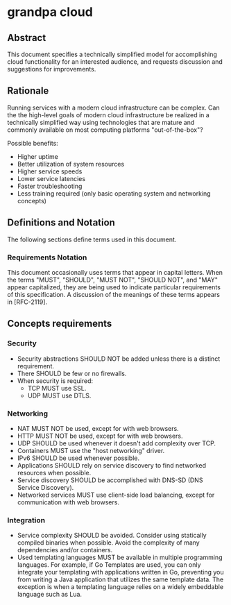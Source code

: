 # grandpa cloud

## Abstract

This document specifies a technically simplified model for accomplishing cloud functionality for an interested audience, and requests discussion and suggestions for improvements.

## Rationale

Running services with a modern cloud infrastructure can be complex. Can the the high-level goals of modern cloud infrastructure be realized in a technically simplified way using technologies that are mature and commonly available on most computing platforms "out-of-the-box"? 

Possible benefits:
* Higher uptime
* Better utilization of system resources
* Higher service speeds
* Lower service latencies
* Faster troubleshooting
* Less training required (only basic operating system and networking concepts)

## Definitions and Notation

The following sections define terms used in this document.

###  Requirements Notation

This document occasionally uses terms that appear in capital letters. When the terms "MUST", "SHOULD", "MUST NOT", "SHOULD NOT", and "MAY" appear capitalized, they are being used to indicate particular requirements of this specification.  A discussion of the meanings of these terms appears in [RFC-2119].

## Concepts requirements

### Security

* Security abstractions SHOULD NOT be added unless there is a distinct requirement.
* There SHOULD be few or no firewalls.
* When security is required:
  + TCP MUST use SSL.
  + UDP MUST use DTLS.

### Networking

* NAT MUST NOT be used, except for with web browsers.
* HTTP MUST NOT be used, except for with web browsers.
* UDP SHOULD be used whenever it doesn't add complexity over TCP.
* Containers MUST use the "host networking" driver.
* IPv6 SHOULD be used whenever possible.
* Applications SHOULD rely on service discovery to find networked resources when possible.
* Service discovery SHOULD be accomplished with DNS-SD (DNS Service Discovery).
* Networked services MUST use client-side load balancing, except for communication with web browsers.

### Integration

* Service complexity SHOULD be avoided. Consider using statically compiled binaries when possible. Avoid the complexity of many dependencies and/or containers.
* Used templating languages MUST be available in multiple programming languages. For example, if Go Templates are used, you can only integrate your templating with applications written in Go, preventing you from writing a Java application that utilizes the same template data. The exception is when a templating language relies on a widely embeddable language such as Lua.
